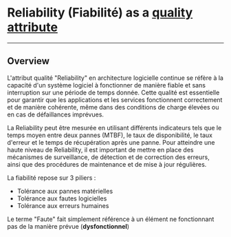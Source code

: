 # Reliability (Fiabilité) as a [quality attribute](quality-attributes)

--------------------------

## Overview
L'attribut qualité "Reliability" en architecture logicielle continue se réfère à la capacité d'un système logiciel à fonctionner de manière fiable et sans interruption sur une période de temps donnée. Cette qualité est essentielle pour garantir que les applications et les services fonctionnent correctement et de manière cohérente, même dans des conditions de charge élevées ou en cas de défaillances imprévues.

La Reliability peut être mesurée en utilisant différents indicateurs tels que le temps moyen entre deux pannes (MTBF), le taux de disponibilité, le taux d'erreur et le temps de récupération après une panne. Pour atteindre une haute niveau de Reliability, il est important de mettre en place des mécanismes de surveillance, de détection et de correction des erreurs, ainsi que des procédures de maintenance et de mise à jour régulières.

La fiabilité repose sur 3 piliers :

- Tolérance aux pannes matérielles
- Tolérance aux fautes logicielles
- Tolérance aux erreurs humaines

Le terme "Faute" fait simplement référence à un élément ne fonctionnant pas de la manière prévue (**dysfonctionnel**) 